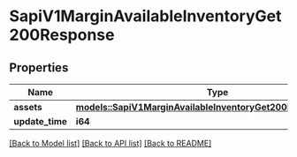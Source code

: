 # SapiV1MarginAvailableInventoryGet200Response

## Properties

Name | Type | Description | Notes
------------ | ------------- | ------------- | -------------
**assets** | [**models::SapiV1MarginAvailableInventoryGet200ResponseAssets**](_sapi_v1_margin_available_inventory_get_200_response_assets.md) |  | 
**update_time** | **i64** |  | 

[[Back to Model list]](../README.md#documentation-for-models) [[Back to API list]](../README.md#documentation-for-api-endpoints) [[Back to README]](../README.md)


